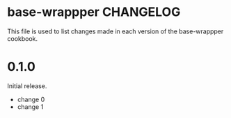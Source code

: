 # base-wrappper CHANGELOG

This file is used to list changes made in each version of the base-wrappper cookbook.

# 0.1.0

Initial release.

- change 0
- change 1

